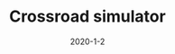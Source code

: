 ---
date: '2020-1-2'
title: 'Crossroad simulator'
github: ''
external: ''
ios: ''
android: ''
tech:
  - C
company: "Bachelor's degree"
showInProjects: false
---